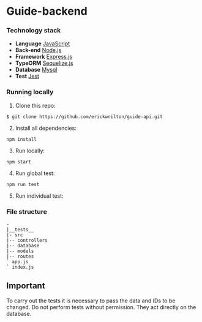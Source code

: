 # Guide-backend

### Technology stack

- **Language** [JavaScript](https://developer.mozilla.org/pt-BR/docs/Web/JavaScript)
- **Back-end** [Node.js](https://nodejs.org/en)
- **Framework** [Express.js](https://expressjs.com/pt-br/)
- **TypeORM** [Sequelize.js](https://sequelize.org/)
- **Database** [Mysql](https://www.mysql.com/)
- **Test** [Jest](https://jestjs.io/pt-BR/)

### Running locally

1. Clone this repo:

```
$ git clone https://github.com/erickwnilton/guide-api.git
```

2. Install all dependencies:

```
npm install
```

3. Run locally:

```
npm start
```

4. Run global test:

```
npm run test
```

5. Run individual test:

### File structure

```
-
|__tests__
|- src
|-- controllers
|-- database
|-- models
|-- routes
` app.js
` index.js
```

## Important

To carry out the tests it is necessary to pass the data and IDs to be changed. Do not perform tests without permission. They act directly on the database.